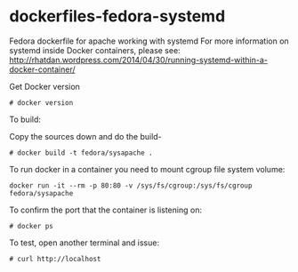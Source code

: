 dockerfiles-fedora-systemd
========================

Fedora dockerfile for apache working with systemd
For more information on systemd inside Docker containers, please see:
http://rhatdan.wordpress.com/2014/04/30/running-systemd-within-a-docker-container/

Get Docker version

```
# docker version
```

To build:

Copy the sources down and do the build-

```
# docker build -t fedora/sysapache .
```

To run docker in a container you need to mount cgroup file system volume:

```
docker run -it --rm -p 80:80 -v /sys/fs/cgroup:/sys/fs/cgroup fedora/sysapache

```

To confirm the port that the container is listening on:

```
# docker ps
```

To test, open another terminal and issue:

```
# curl http://localhost

